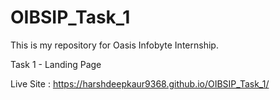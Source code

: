 # OIBSIP_Task_1
This is my repository for Oasis Infobyte Internship.

Task 1 - Landing Page

Live Site : https://harshdeepkaur9368.github.io/OIBSIP_Task_1/
